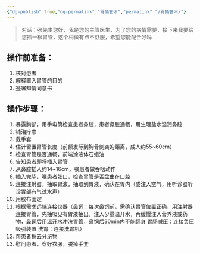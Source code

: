 ```yaml
---
{"dg-publish":true,"dg-permalink":"胃插管术","permalink":"/胃插管术/"}
---
```


>对话：张先生您好，我是您的主管医生，为了您的病情需要，接下来我要给您插一根胃管，这个稍微有点不舒服，希望您能配合好吗
## 操作前准备：
1. 核对患者 
2. 解释置入胃管的目的 
3. 签署知情同意书
## 操作步骤：
1. 暴露胸部，用手电筒检查患者鼻腔，患者鼻腔通畅，用生理盐水湿润鼻腔
2. 铺治疗巾
3. 戴手套
4. 估计留置胃管长度（前额发际到胸骨剑突的距离，成人约55~60cm）
5. 检查胃管是否通畅，前端涂液体石蜡油
6. 告知患者即将插入胃管
7. 从鼻腔插入约14~16cm，嘱患者做吞咽动作
8. 插入完毕，嘱患者张口，检查胃管是否盘曲在口腔
9. 连接注射器，抽取胃液，抽取到胃液，确认在胃内（或注入空气，用听诊器听诊胃部有气过水声）
10. 用胶布固定
11. 根据需求远端连接仪器（鼻饲：每次鼻饲前，需确认胃管位置正确，用注射器连接胃管，先抽吸见有胃液抽出，注入少量温开水，再缓慢注入营养液或药物，鼻饲后用温开水冲洗胃管，鼻饲后30min内不能翻身 胃肠减压：连接负压吸引装置 洗胃：连接洗胃机）
12. 帮患者擦去分泌物
13. 慰问患者，穿好衣服，脱掉手套